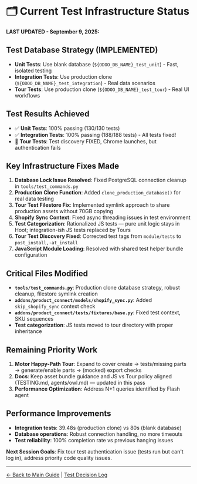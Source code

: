 # 🗂️ Current Test Infrastructure Status

**LAST UPDATED - September 9, 2025:**

## Test Database Strategy (IMPLEMENTED)

- **Unit Tests**: Use blank database (`${ODOO_DB_NAME}_test_unit`) - Fast, isolated testing
- **Integration Tests**: Use production clone (`${ODOO_DB_NAME}_test_integration`) - Real data scenarios
- **Tour Tests**: Use production clone (`${ODOO_DB_NAME}_test_tour`) - Real UI workflows

## Test Results Achieved

- ✅ **Unit Tests**: 100% passing (130/130 tests)
- ✅ **Integration Tests**: 100% passing (188/188 tests) - All tests fixed!
- 🔴 **Tour Tests**: Test discovery FIXED, Chrome launches, but authentication fails

## Key Infrastructure Fixes Made

1. **Database Lock Issue Resolved**: Fixed PostgreSQL connection cleanup in `tools/test_commands.py`
2. **Production Clone Function**: Added `clone_production_database()` for real data testing
3. **Tour Test Filestore Fix**: Implemented symlink approach to share production assets without 70GB copying
4. **Shopify Sync Context**: Fixed async threading issues in test environment
5. **Test Categorization**: Rationalized JS tests — pure unit logic stays in Hoot; integration-ish JS tests replaced by
   Tours
6. **Tour Test Discovery Fixed**: Corrected test tags from `module/tests` to `post_install,-at_install`
7. **JavaScript Module Loading**: Resolved with shared test helper bundle configuration

## Critical Files Modified

- **`tools/test_commands.py`**: Production clone database strategy, robust cleanup, filestore symlink creation
- **`addons/product_connect/models/shopify_sync.py`**: Added `skip_shopify_sync` context check
- **`addons/product_connect/tests/fixtures/base.py`**: Fixed test context, SKU sequences
- **Test categorization**: JS tests moved to tour directory with proper inheritance

## Remaining Priority Work

1. **Motor Happy-Path Tour**: Expand to cover create → tests/missing parts → generate/enable parts → (mocked) export
   checks
2. **Docs**: Keep asset bundle guidance and JS vs Tour policy aligned (TESTING.md, agents/owl.md) — updated in this pass
3. **Performance Optimization**: Address N+1 queries identified by Flash agent

## Performance Improvements

- **Integration tests**: 39.48s (production clone) vs 80s (blank database)
- **Database operations**: Robust connection handling, no more timeouts
- **Test reliability**: 100% completion rate vs previous hanging issues

**Next Session Goals**: Fix tour test authentication issue (tests run but can't log in), address priority code quality
issues.

---
[← Back to Main Guide](/CLAUDE.md) | [Test Decision Log](TEST_TAG_DECISION_2025-01-27.md)
